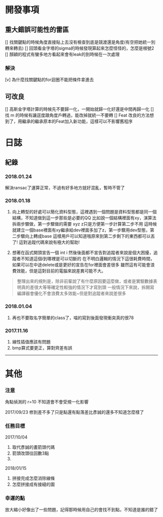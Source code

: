 # 開發事項
## 重大錯誤可能性的雷區
[] 找關鍵點的時候角度直接貼上去沒有檢查到底是競渡還是角度(有空把她統一別轉來轉去)
[] 回頭看金字塔的sigma的時候發現算起來怎麼怪怪的，怎麼是根號2
[] 顏穎的程式有蠻多地方看起來會有leak的到時候在一次處理

### 解決
[v] 為什麼找關鍵點的for迴圈不能把條件拿進去

## 可改良
[] 高斯金字塔計算的時候先不要歸一化，一開始就歸一化好還是中間再歸一化
[] 找 m 的時候有讓逕度跟角度戶轉過，能改掉就統一不要轉
[] Feat 改良的方法想到了，用繼承的繼承原本的Feat加入新功能，這樣可以不影響舊程序





# 日誌
## 紀錄
### 2018.01.24
解決ransac了運算正常，不過有好多地方就好混亂，暫時不管了

### 2018.01.18
1. 向上轉型的好處可以簡化資料型態，這裡遇到一個問題是資料型態都是同一個結構，不知道做到這一步那些是必要的QQ
比如說一個結構裡面有xy，演算法拆兩步驟做，第一步驟做的需要 xyz z只是方便第一步計算第二步不用
這時候就建立一個base裡面有xy繼承給dev裡面多加了z，第一步驟用dev型態，第二步驟向上轉成base
這樣用戶可以知道哦原來到第二步剩下的東西都可以丟了! 這對追蹤代碼來說有極大的幫助!

2. 想著在函式開頭宣告一個 int i 然後後面都不宣告對追蹤者來說是個大困擾，追蹤者不知道這個i到哪裡是可以切斷的
在不明白邏輯的情況下這很耗費時間，如果可以在中途delete或是更好的宣告在for裡面會差很多
雖然這有可能會浪費效能，但是這對目前的電腦來說差異可能不大。
> 整理出來的規則是，除非前輩說了有什麼原因要這麼做，或者是實驗數據表明真的差很大等等確定性較強的情況下才寫到頭
一般情況下來說，拆開寫編譯器會優化不會浪費太多效能~但是對追蹤者來說差很多

### 2018.01.04
1. 再也不要取名字簡單的class了，喵的寫到後面發現衝突真的很78

### 2017.11.16
1. 線性插值應該有問題
2. bmp算式要更正，算對齊差有誤








---

# 其他
### 注意
角點偵測的 r=10 不知道會不會受規一化影響

2017/09/23 修到差不多了只是點還有點落差比彥誠的還多不知道怎麼樣了

### 任務目標
2017/10/04
1. 取代彥誠的畫箭頭代碼
2. 箭頭改頭往回數3點
3.

2018/01/15
1. 拼接完成怎麼消除線條
2. 怎麼拼接成有接縫的圖

### 幸運的點
放大縮小好像出了一些問題，記得那時候用自己的會找不到點，不知道是誰的錯了